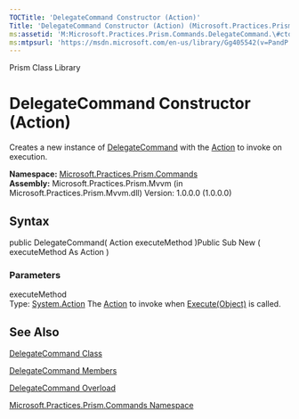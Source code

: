 ```yaml
---
TOCTitle: 'DelegateCommand Constructor (Action)'
Title: 'DelegateCommand Constructor (Action) (Microsoft.Practices.Prism.Commands)'
ms:assetid: 'M:Microsoft.Practices.Prism.Commands.DelegateCommand.\#ctor(System.Action)'
ms:mtpsurl: 'https://msdn.microsoft.com/en-us/library/Gg405542(v=PandP.50)'
---
```


Prism Class Library

DelegateCommand Constructor (Action)
====================================

Creates a new instance of [DelegateCommand](https://msdn.microsoft.com/library/microsoft.practices.prism.commands.delegatecommand) with the [Action](http://msdn.microsoft.com/en-us/library/bb534741) to invoke on execution.

**Namespace:** [Microsoft.Practices.Prism.Commands](https://msdn.microsoft.com/library/microsoft.practices.prism.commands)
**Assembly:** Microsoft.Practices.Prism.Mvvm (in Microsoft.Practices.Prism.Mvvm.dll) Version: 1.0.0.0 (1.0.0.0)

## Syntax


public DelegateCommand( Action executeMethod )Public Sub New ( executeMethod As Action )

### Parameters

executeMethod  
Type: [System.Action](http://msdn.microsoft.com/en-us/library/bb534741)
The [Action](http://msdn.microsoft.com/en-us/library/bb534741) to invoke when [Execute(Object)](http://msdn.microsoft.com/en-us/library/ms604094) is called.

See Also
--------


[DelegateCommand Class](https://msdn.microsoft.com/library/microsoft.practices.prism.commands.delegatecommand)

[DelegateCommand Members](https://msdn.microsoft.com/allmembers.t:microsoft.practices.prism.commands.delegatecommand)

[DelegateCommand Overload](https://msdn.microsoft.com/overload:microsoft.practices.prism.commands.delegatecommand.)

[Microsoft.Practices.Prism.Commands Namespace](https://msdn.microsoft.com/library/microsoft.practices.prism.commands)
